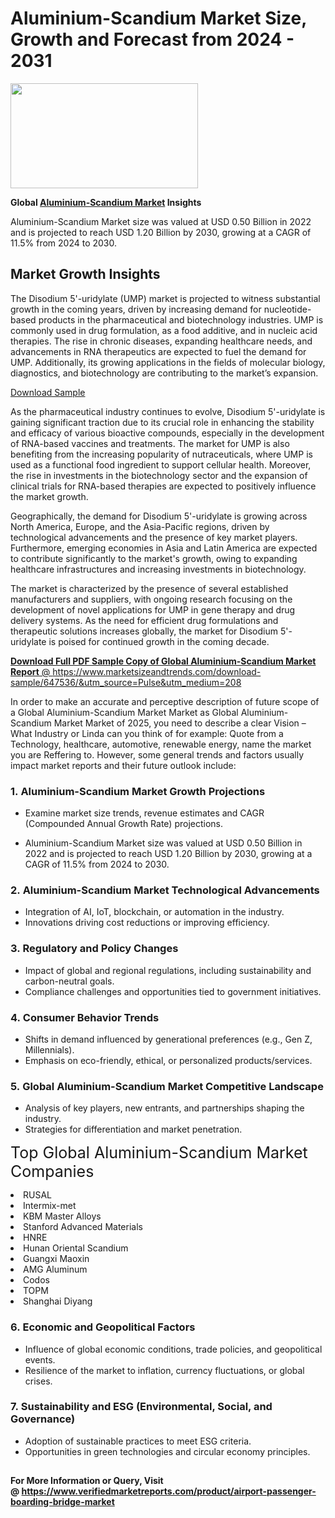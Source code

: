 <H1>Aluminium-Scandium Market Size, Growth and Forecast from 2024 - 2031</H1><img class="aligncenter size-medium wp-image-584254" src="https://thirdeyenews.in/wp-content/uploads/2024/09/Global-Market-Research-300x168.jpeg" alt="" width="300" height="168" /><p><strong>Global&nbsp;<a href="https://www.marketsizeandtrends.com/download-sample/647536/&amp;utm_source=Pulse&amp;utm_medium=208">Aluminium-Scandium Market</a> Insights</strong></p><p>Aluminium-Scandium Market size was valued at USD 0.50 Billion in 2022 and is projected to reach USD 1.20 Billion by 2030, growing at a CAGR of 11.5% from 2024 to 2030.</p><p><h2>Market Growth Insights</h2> <p>The Disodium 5'-uridylate (UMP) market is projected to witness substantial growth in the coming years, driven by increasing demand for nucleotide-based products in the pharmaceutical and biotechnology industries. UMP is commonly used in drug formulation, as a food additive, and in nucleic acid therapies. The rise in chronic diseases, expanding healthcare needs, and advancements in RNA therapeutics are expected to fuel the demand for UMP. Additionally, its growing applications in the fields of molecular biology, diagnostics, and biotechnology are contributing to the market’s expansion.</p> <p><a href="#">Download Sample</a></p> <p>As the pharmaceutical industry continues to evolve, Disodium 5'-uridylate is gaining significant traction due to its crucial role in enhancing the stability and efficacy of various bioactive compounds, especially in the development of RNA-based vaccines and treatments. The market for UMP is also benefiting from the increasing popularity of nutraceuticals, where UMP is used as a functional food ingredient to support cellular health. Moreover, the rise in investments in the biotechnology sector and the expansion of clinical trials for RNA-based therapies are expected to positively influence the market growth.</p> <p>Geographically, the demand for Disodium 5'-uridylate is growing across North America, Europe, and the Asia-Pacific regions, driven by technological advancements and the presence of key market players. Furthermore, emerging economies in Asia and Latin America are expected to contribute significantly to the market's growth, owing to expanding healthcare infrastructures and increasing investments in biotechnology.</p> <p>The market is characterized by the presence of several established manufacturers and suppliers, with ongoing research focusing on the development of novel applications for UMP in gene therapy and drug delivery systems. As the need for efficient drug formulations and therapeutic solutions increases globally, the market for Disodium 5'-uridylate is poised for continued growth in the coming decade.</p> <p><a href="#"></p><p><span class=""><strong>Download Full PDF Sample Copy of Global Aluminium-Scandium Market Report</strong> @ <a href="https://www.marketsizeandtrends.com/download-sample/647536/&amp;utm_source=Pulse&amp;utm_medium=208" target="_blank">https://www.marketsizeandtrends.com/download-sample/647536/&amp;utm_source=Pulse&amp;utm_medium=208</a></span></p><p>In order to make an accurate and perceptive description of future scope of a Global&nbsp;Aluminium-Scandium Market Market as Global&nbsp;Aluminium-Scandium Market Market of 2025, you need to describe a clear Vision &ndash; What Industry or Linda can you think of for example: Quote from a Technology, healthcare, automotive, renewable energy, name the market you are Reffering to. However, some general trends and factors usually impact market reports and their future outlook include:</p><h3>1.&nbsp;<strong>Aluminium-Scandium Market Growth Projections</strong></h3><ul><li>Examine market size trends, revenue estimates and CAGR (Compounded Annual Growth Rate) projections.</li><li><p>Aluminium-Scandium Market size was valued at USD 0.50 Billion in 2022 and is projected to reach USD 1.20 Billion by 2030, growing at a CAGR of 11.5% from 2024 to 2030.</p></li></ul><h3>2.&nbsp;<strong>Aluminium-Scandium Market Technological Advancements</strong></h3><ul><li>Integration of AI, IoT, blockchain, or automation in the industry.</li><li>Innovations driving cost reductions or improving efficiency.</li></ul><h3>3.&nbsp;<strong>Regulatory and Policy Changes</strong></h3><ul><li>Impact of global and regional regulations, including sustainability and carbon-neutral goals.</li><li>Compliance challenges and opportunities tied to government initiatives.</li></ul><h3>4.&nbsp;<strong>Consumer Behavior Trends</strong></h3><ul><li>Shifts in demand influenced by generational preferences (e.g., Gen Z, Millennials).</li><li>Emphasis on eco-friendly, ethical, or personalized products/services.</li></ul><h3>5.&nbsp;<strong>Global Aluminium-Scandium Market Competitive Landscape</strong></h3><ul><li>Analysis of key players, new entrants, and partnerships shaping the industry.</li><li>Strategies for differentiation and market penetration.</li></ul><p data-pm-slice="1 1 []"><span style="color: inherit; font-family: inherit; font-size: 25px;">Top Global Aluminium-Scandium Market Companies</span></p><div class="" data-test-id=""><p><li>RUSAL</li><li> Intermix-met</li><li> KBM Master Alloys</li><li> Stanford Advanced Materials</li><li> HNRE</li><li> Hunan Oriental Scandium</li><li> Guangxi Maoxin</li><li> AMG Aluminum</li><li> Codos</li><li> TOPM</li><li> Shanghai Diyang</li></p></div><h3>6.&nbsp;<strong>Economic and Geopolitical Factors</strong></h3><ul><li>Influence of global economic conditions, trade policies, and geopolitical events.</li><li>Resilience of the market to inflation, currency fluctuations, or global crises.</li></ul><h3>7.&nbsp;<strong>Sustainability and ESG (Environmental, Social, and Governance)</strong></h3><ul><li>Adoption of sustainable practices to meet ESG criteria.</li><li>Opportunities in green technologies and circular economy principles.</li></ul><h2><strong style="font-size: 14px;">For More Information or Query, Visit @&nbsp;</strong><a style="background-color: #ffffff; font-size: 14px;" href="https://www.marketsizeandtrends.com/report/aluminium-scandium-market/" target="_blank">https://www.verifiedmarketreports.com/product/airport-passenger-boarding-bridge-market</a></h2>

